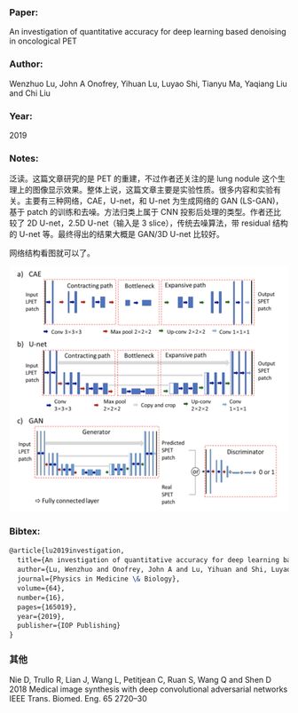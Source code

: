 ### Paper:

An investigation of quantitative accuracy for deep learning based denoising in oncological PET

### Author:

Wenzhuo Lu, John A Onofrey, Yihuan Lu, Luyao Shi, Tianyu Ma, Yaqiang Liu and Chi Liu

### Year:

2019

### Notes:

泛读。这篇文章研究的是 PET 的重建，不过作者还关注的是 lung nodule 这个生理上的图像显示效果。整体上说，这篇文章主要是实验性质。很多内容和实验有关。主要有三种网络，CAE，U-net，和 U-net 为生成网络的 GAN (LS-GAN)，基于 patch 的训练和去噪。方法归类上属于 CNN 投影后处理的类型。作者还比较了 2D U-net，2.5D U-net（输入是 3 slice），传统去噪算法，带 residual 结构的 U-net 等。最终得出的结果大概是 GAN/3D U-net 比较好。

网络结构看图就可以了。

<img src="https://raw.githubusercontent.com/Theodore-PKU/pictures/master/20200328151841.png"/>

### Bibtex:

```latex
@article{lu2019investigation,
  title={An investigation of quantitative accuracy for deep learning based denoising in oncological PET},
  author={Lu, Wenzhuo and Onofrey, John A and Lu, Yihuan and Shi, Luyao and Ma, Tianyu and Liu, Yaqiang and Liu, Chi},
  journal={Physics in Medicine \& Biology},
  volume={64},
  number={16},
  pages={165019},
  year={2019},
  publisher={IOP Publishing}
}
```

### 其他

Nie D, Trullo R, Lian J, Wang L, Petitjean C, Ruan S, Wang Q and Shen D 2018 Medical image synthesis with deep convolutional adversarial networks IEEE Trans. Biomed. Eng. 65 2720–30
